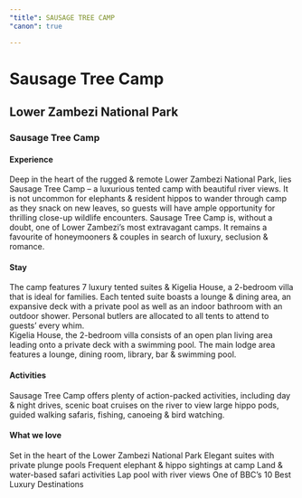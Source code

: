 ```yaml
---
"title": SAUSAGE TREE CAMP
"canon": true

---
```


# Sausage Tree Camp
## Lower Zambezi National Park
### Sausage Tree Camp

#### Experience
Deep in the heart of the rugged &amp; remote Lower Zambezi National Park, lies Sausage Tree Camp – a luxurious tented camp with beautiful river views.
It is not uncommon for elephants &amp; resident hippos to wander through camp as they snack on new leaves, so guests will have ample opportunity for thrilling close-up wildlife encounters.
Sausage Tree Camp is, without a doubt, one of Lower Zambezi’s most extravagant camps.  It remains a favourite of honeymooners &amp; couples in search of luxury, seclusion &amp; romance.

#### Stay
The camp features 7 luxury tented suites &amp; Kigelia House, a 2-bedroom villa that is ideal for families.
Each tented suite boasts a lounge &amp; dining area, an expansive deck with a private pool as well as an indoor bathroom with an outdoor shower.  Personal butlers are allocated to all tents to attend to guests’ every whim.  
Kigelia House, the 2-bedroom villa consists of an open plan living area leading onto a private deck with a swimming pool.
The main lodge area features a lounge, dining room, library, bar &amp; swimming pool.

#### Activities
Sausage Tree Camp offers plenty of action-packed activities, including day &amp; night drives, scenic boat cruises on the river to view large hippo pods, guided walking safaris, fishing, canoeing &amp; bird watching.


#### What we love
Set in the heart of the Lower Zambezi National Park
Elegant suites with private plunge pools
Frequent elephant &amp; hippo sightings at camp
Land &amp; water-based safari activities
Lap pool with river views
One of BBC’s 10 Best Luxury Destinations